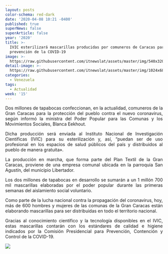 ```yaml
---
layout: posts
color-schema: red-dark
date: '2020-04-08 10:21 -0400'
published: true
superNews: false
superArticle: false
year: '2020'
title: >-
  IVIC esterilizará mascarillas producidas por comuneros de Caracas para
  prevención de la COVID-19
image: >-
  https://raw.githubusercontent.com/itnewslat/assets/master/img/540x320/IVIC-Mascarillas-p.jpg
detail-image: >-
  https://raw.githubusercontent.com/itnewslat/assets/master/img/1024x680/IVIC-Mascarillas-g.jpg
categories:
  - Venezuela
tags:
  - Actualidad
week: '15'
---
```

<p style="text-align: justify;">Dos millones de tapabocas confeccionan, en la actualidad, comuneros de la Gran Caracas para la protección del pueblo contra el nuevo coronavirus, según informó la ministra del Poder Popular para las Comunas y los Movimientos Sociales, Blanca Eekhout.</p>

<p style="text-align: justify;">Dicha producción será enviada al Instituto Nacional de Investigación Científicas (IVIC) para su esterilización y, así, “puedan ser de uso profesional en los espacios de salud públicos del país y distribuidos al pueblo de manera gratuita».</p>

<p style="text-align: justify;">La producción en marcha, que forma parte del Plan Textil de la Gran Caracas, proviene de una empresa comunal ubicada en la parroquia San Agustín, del municipio Libertador.</p>

<p style="text-align: justify;">Los dos millones de tapabocas en desarrollo se sumarán a un 1 millón 700 mil mascarillas elaboradas por el poder popular durante las primeras semanas del aislamiento social voluntario.</p>

<p style="text-align: justify;">Como parte de la lucha nacional contra la propagación del coronavirus, hoy, más de 600 hombres y mujeres de las comunas de la Gran Caracas están elaborando mascarillas para ser distribuidas en todo el territorio nacional.</p>

<p style="text-align: justify;">Gracias al conocimiento científico y la tecnología disponibles en el IVIC, estas mascarillas contarán con los estándares de calidad e higiene indicados por la Comisión Presidencial para Prevención, Contención y Control de la COVID-19.</p>

<img src="https://tracker.metricool.com/c3po.jpg?hash=56f88a41e39ab42c063cc51676587a04"/>